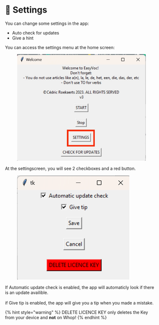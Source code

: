 # 📃 Settings

You can change some settings in the app:

* Auto check for updates
* Give a hint

You can access the settings menu at the home screen:

<figure><img src="../.gitbook/assets/home_screen_settingsmarked.jpg" alt=""><figcaption></figcaption></figure>

At the settingscreen, you will see 2 checkboxes and a red button.

<figure><img src="../.gitbook/assets/settingsscreen.png" alt=""><figcaption></figcaption></figure>

If Automatic update check is enabled, the app will automaticly look if there is an update availible.\
\
if Give tip is enabled, the app will give you a tip when you made a mistake.



{% hint style="warning" %}
DELETE LICENCE KEY only deletes the Key from your device and **not** on Whop!
{% endhint %}
